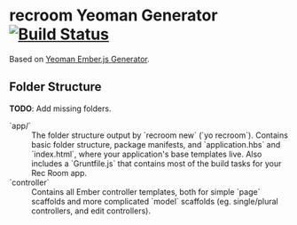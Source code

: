 # recroom Yeoman Generator [![Build Status](https://travis-ci.org/mozilla/generator-recroom.svg?branch=master)](https://travis-ci.org/mozilla/generator-recroom)

Based on [Yeoman Ember.js Generator][ember-generator].

[ember-generator]: https://github.com/yeoman/generator-ember

## Folder Structure

**TODO**: Add missing folders.

<dl>
    <dt>`app/`</dt>
    <dd>
        The folder structure output by `recroom new` (`yo recroom`).
        Contains basic folder structure, package manifests, and
        `application.hbs` and `index.html`, where your application's base
        templates live. Also includes a `Gruntfile.js` that contains most
        of the build tasks for your Rec Room app.
    </dd>
    <dt>`controller`</dt>
    <dd>
        Contains all Ember controller templates, both for simple `page`
        scaffolds and more complicated `model` scaffolds (eg. single/plural
        controllers, and edit controllers).
    </dd>
</dl>
